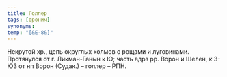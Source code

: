 ```yaml
---
title: Голлер
tags: [ороним]
synonyms:
temp: "[&Е-8&]"
---
```


Некрутой хр., цепь округлых холмов с рощами и луговинами. Протянулся от г.
Ликман-Ганын к Ю; часть вдрз рр. Ворон и Шелен, к З-ЮЗ от нп Ворон (Судак.) –
голлер – РПН.
